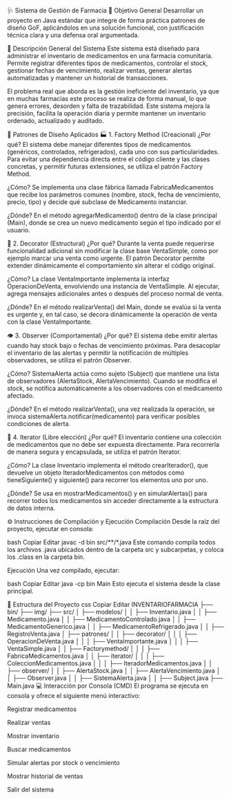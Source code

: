 🩺 Sistema de Gestión de Farmacia
🎯 Objetivo General
Desarrollar un proyecto en Java estándar que integre de forma práctica patrones de diseño GoF, aplicándolos en una solución funcional, con justificación técnica clara y una defensa oral argumentada.

📝 Descripción General del Sistema
Este sistema está diseñado para administrar el inventario de medicamentos en una farmacia comunitaria. Permite registrar diferentes tipos de medicamentos, controlar el stock, gestionar fechas de vencimiento, realizar ventas, generar alertas automatizadas y mantener un historial de transacciones.

El problema real que aborda es la gestión ineficiente del inventario, ya que en muchas farmacias este proceso se realiza de forma manual, lo que genera errores, desorden y falta de trazabilidad. Este sistema mejora la precisión, facilita la operación diaria y permite mantener un inventario ordenado, actualizado y auditado.

🧩 Patrones de Diseño Aplicados
🏭 1. Factory Method (Creacional)
¿Por qué?
El sistema debe manejar diferentes tipos de medicamentos (genéricos, controlados, refrigerados), cada uno con sus particularidades. Para evitar una dependencia directa entre el código cliente y las clases concretas, y permitir futuras extensiones, se utiliza el patrón Factory Method.

¿Cómo?
Se implementa una clase fábrica llamada FabricaMedicamentos que recibe los parámetros comunes (nombre, stock, fecha de vencimiento, precio, tipo) y decide qué subclase de Medicamento instanciar.

¿Dónde?
En el método agregarMedicamento() dentro de la clase principal (Main), donde se crea un nuevo medicamento según el tipo indicado por el usuario.

🎁 2. Decorator (Estructural)
¿Por qué?
Durante la venta puede requerirse funcionalidad adicional sin modificar la clase base VentaSimple, como por ejemplo marcar una venta como urgente. El patrón Decorator permite extender dinámicamente el comportamiento sin alterar el código original.

¿Cómo?
La clase VentaImportante implementa la interfaz OperacionDeVenta, envolviendo una instancia de VentaSimple. Al ejecutar, agrega mensajes adicionales antes o después del proceso normal de venta.

¿Dónde?
En el método realizarVenta() del Main, donde se evalúa si la venta es urgente y, en tal caso, se decora dinámicamente la operación de venta con la clase VentaImportante.

👁️ 3. Observer (Comportamental)
¿Por qué?
El sistema debe emitir alertas cuando hay stock bajo o fechas de vencimiento próximas. Para desacoplar el inventario de las alertas y permitir la notificación de múltiples observadores, se utiliza el patrón Observer.

¿Cómo?
SistemaAlerta actúa como sujeto (Subject) que mantiene una lista de observadores (AlertaStock, AlertaVencimiento). Cuando se modifica el stock, se notifica automáticamente a los observadores con el medicamento afectado.

¿Dónde?
En el método realizarVenta(), una vez realizada la operación, se invoca sistemaAlerta.notificar(medicamento) para verificar posibles condiciones de alerta.

🔄 4. Iterator (Libre elección)
¿Por qué?
El inventario contiene una colección de medicamentos que no debe ser expuesta directamente. Para recorrerla de manera segura y encapsulada, se utiliza el patrón Iterator.

¿Cómo?
La clase Inventario implementa el método crearIterador(), que devuelve un objeto IteradorMedicamentos con métodos como tieneSiguiente() y siguiente() para recorrer los elementos uno por uno.

¿Dónde?
Se usa en mostrarMedicamentos() y en simularAlertas() para recorrer todos los medicamentos sin acceder directamente a la estructura de datos interna.

⚙️ Instrucciones de Compilación y Ejecución
Compilación
Desde la raíz del proyecto, ejecutar en consola:

bash
Copiar
Editar
javac -d bin src/**/*.java
Este comando compila todos los archivos .java ubicados dentro de la carpeta src y subcarpetas, y coloca los .class en la carpeta bin.

Ejecución
Una vez compilado, ejecutar:

bash
Copiar
Editar
java -cp bin Main
Esto ejecuta el sistema desde la clase principal.

📁 Estructura del Proyecto
css
Copiar
Editar
INVENTARIOFARMACIA
├── bin/
├── img/
├── src/
│   ├── modelos/
│   │   ├── Inventario.java
│   │   ├── Medicamento.java
│   │   ├── MedicamentoControlado.java
│   │   ├── MedicamentoGenerico.java
│   │   ├── MedicamentoRefrigerado.java
│   │   ├── RegistroVenta.java
│   ├── patrones/
│   │   ├── decorator/
│   │   │   ├── OperacionDeVenta.java
│   │   │   ├── VentaImportante.java
│   │   │   ├── VentaSimple.java
│   │   ├── Factorymethod/
│   │   │   ├── FabricaMedicamentos.java
│   │   ├── iterator/
│   │   │   ├── ColeccionMedicamentos.java
│   │   │   ├── IteradorMedicamentos.java
│   │   ├── observer/
│   │       ├── AlertaStock.java
│   │       ├── AlertaVencimiento.java
│   │       ├── Observer.java
│   │       ├── SistemaAlerta.java
│   │       ├── Subject.java
├── Main.java
💻 Interacción por Consola (CMD)
El programa se ejecuta en consola y ofrece el siguiente menú interactivo:

Registrar medicamentos

Realizar ventas

Mostrar inventario

Buscar medicamentos

Simular alertas por stock o vencimiento

Mostrar historial de ventas

Salir del sistema


























